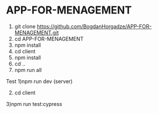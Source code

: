 # APP-FOR-MENAGEMENT

1) git clone https://github.com/BogdanHorgadze/APP-FOR-MENAGEMENT.git
2) cd APP-FOR-MENAGEMENT
3) npm install
4) cd client
5) npm install
6) cd ..
7) npm run all

Test
1)npm run dev (server)

2) cd client

3)npm run test:cypress
